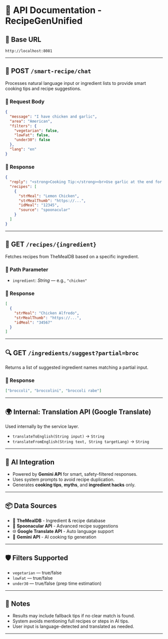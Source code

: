 # 📡 API Documentation - RecipeGenUnified

## 🔗 Base URL

```
http://localhost:8081
```

---

## 🧠 POST `/smart-recipe/chat`

Processes natural language input or ingredient lists to provide smart cooking tips and recipe suggestions.

### 🔸 Request Body

```json
{
  "message": "I have chicken and garlic",
  "area": "American",
  "filters": {
    "vegetarian": false,
    "lowFat": false,
    "under30": false
  },
  "lang": "en"
}
```

### 🔸 Response

```json
{
  "reply": "<strong>Cooking Tip:</strong><br>Use garlic at the end for sharper flavor.<br><em>Want to know more about garlic's health benefits?</em>",
  "recipes": [
    {
      "strMeal": "Lemon Chicken",
      "strMealThumb": "https://...",
      "idMeal": "12345",
      "source": "spoonacular"
    }
  ]
}
```

---

## 🧾 GET `/recipes/{ingredient}`

Fetches recipes from TheMealDB based on a specific ingredient.

### 🔸 Path Parameter

- `ingredient`: *String* — e.g., `"chicken"`

### 🔸 Response

```json
[
  {
    "strMeal": "Chicken Alfredo",
    "strMealThumb": "https://...",
    "idMeal": "34567"
  }
]
```

---

## 🔍 GET `/ingredients/suggest?partial=broc`

Returns a list of suggested ingredient names matching a partial input.

### 🔸 Response

```json
["broccoli", "broccolini", "broccoli rabe"]
```

---

## 🌍 Internal: Translation API (Google Translate)

Used internally by the service layer.

- `translateToEnglish(String input)` → `String`
- `translateFromEnglish(String text, String targetLang)` → `String`

---

## 🧠 AI Integration

- Powered by **Gemini API** for smart, safety-filtered responses.
- Uses system prompts to avoid recipe duplication.
- Generates **cooking tips**, **myths**, and **ingredient hacks** only.

---

## 📦 Data Sources

- 🔌 **TheMealDB** - Ingredient & recipe database
- 🍲 **Spoonacular API** - Advanced recipe suggestions
- 🌐 **Google Translate API** - Auto language support
- 🤖 **Gemini API** - AI cooking tip generation

---

## 🛡 Filters Supported

- `vegetarian` — true/false
- `lowFat` — true/false
- `under30` — true/false (prep time estimation)

---

## 📌 Notes

- Results may include fallback tips if no clear match is found.
- System avoids mentioning full recipes or steps in AI tips.
- User input is language-detected and translated as needed.

---